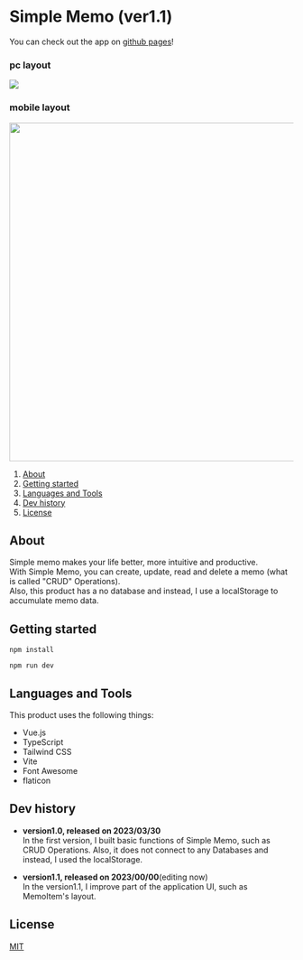 # Simple Memo (ver1.1)

You can check out the app on [github pages](https://seiya-tagami.github.io/Simple-Memo/)!

### pc layout
<img src="https://user-images.githubusercontent.com/107479598/228778761-534597e8-c04c-495a-a048-d52cb4c52880.png"/>

### mobile layout
<img src="https://user-images.githubusercontent.com/107479598/228795463-802a8242-56e8-45cb-b845-7b226f8c009d.png" height="600"/>


1. [About](#About)
1. [Getting started](#Getting%20started)
1. [Languages and Tools](#Languages%20and%20Tools)
1. [Dev history](#Dev%20history)
1. [License](#License)

## About

Simple memo makes your life better, more intuitive and productive.  
With Simple Memo, you can create, update, read and delete a memo (what is called "CRUD" Operations).  
Also, this product has a no database and instead, I use a localStorage to accumulate memo data.

## Getting started

```
npm install
```
```
npm run dev
```

## Languages and Tools

This product uses the following things:
- Vue.js
- TypeScript
- Tailwind CSS
- Vite
- Font Awesome
- flaticon

## Dev history
- **version1.0, released on 2023/03/30**  
In the first version, I built basic functions of Simple Memo, such as CRUD Operations. Also, it does not connect to any Databases and instead, I used the localStorage.

- **version1.1, released on 2023/00/00**(editing now)  
In the version1.1, I improve part of the application UI, such as MemoItem's layout. 
## License

[MIT](https://choosealicense.com/licenses/mit/)
